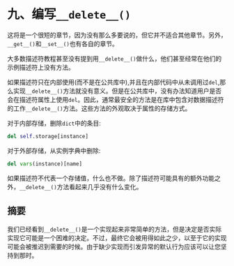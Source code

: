 # 九、编写`__delete__()`

这将是一个很短的章节，因为没有那么多要说的，但它并不适合其他章节。另外，`__get__()`和`__set__()`也有各自的章节。

大多数描述符教程甚至没有提到用`__delete__()`做什么，他们甚至经常在他们的示例描述符上没有方法。

如果描述符只在内部使用(而不是在公共库中),并且在内部代码中从未调用过`del`,那么实现`__delete__()`方法就没有意义。但是在公共库中，没有办法知道用户是否会在描述符属性上使用`del`。因此，通常最安全的方法是在库中包含对数据描述符的工作`__delete__()`方法。这些方法的外观取决于属性的存储方式。

对于内部存储，删除`dict`中的条目:

```py
del self.storage[instance]

```

对于外部存储，从实例字典中删除:

```py
del vars(instance)[name]

```

如果描述符不代表一个存储值，什么也不做。除了描述符可能具有的额外功能之外，`__delete__()`方法看起来几乎没有什么变化。

## 摘要

我们已经看到`__delete__()`是一个实现起来非常简单的方法，但是决定是否实际实现它可能是一个困难的决定。不过，最终它会被用得如此之少，以至于它的实现可能会被推迟到需要的时候。由于缺少实现而引发异常的默认行为应该可以让您坚持到那时。